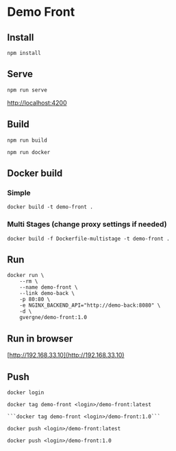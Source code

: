 # Demo Front

## Install

```npm install```

## Serve

```npm run serve```

[http://localhost:4200](http://localhost:4200)

## Build

```npm run build```

```npm run docker```

## Docker build

### Simple

```docker build -t demo-front .```

### Multi Stages (change proxy settings if needed)

```docker build -f Dockerfile-multistage -t demo-front .```

## Run

```
docker run \
    --rm \
    --name demo-front \
    --link demo-back \
    -p 80:80 \
    -e NGINX_BACKEND_API="http://demo-back:8080" \
    -d \
    gvergne/demo-front:1.0
```

## Run in browser

[http://192.168.33.10](http://192.168.33.10)

## Push

```docker login```

```docker tag demo-front <login>/demo-front:latest```

	```docker tag demo-front <login>/demo-front:1.0```

```docker push <login>/demo-front:latest```

```docker push <login>/demo-front:1.0```